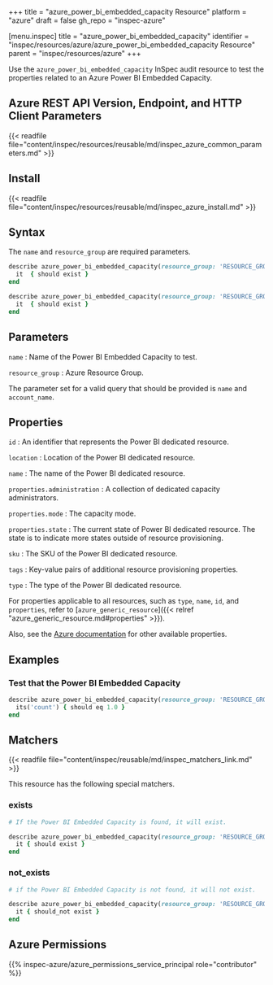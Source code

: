 +++
title = "azure_power_bi_embedded_capacity Resource"
platform = "azure"
draft = false
gh_repo = "inspec-azure"

[menu.inspec]
title = "azure_power_bi_embedded_capacity"
identifier = "inspec/resources/azure/azure_power_bi_embedded_capacity Resource"
parent = "inspec/resources/azure"
+++

Use the `azure_power_bi_embedded_capacity` InSpec audit resource to test the properties related to an Azure Power BI Embedded Capacity.

## Azure REST API Version, Endpoint, and HTTP Client Parameters

{{< readfile file="content/inspec/resources/reusable/md/inspec_azure_common_parameters.md" >}}

## Install

{{< readfile file="content/inspec/resources/reusable/md/inspec_azure_install.md" >}}

## Syntax

The `name` and `resource_group` are required parameters.

```ruby
describe azure_power_bi_embedded_capacity(resource_group: 'RESOURCE_GROUP', name: 'POWER_BI_EMBEDDED') do
  it  { should exist }
end
```

```ruby
describe azure_power_bi_embedded_capacity(resource_group: 'RESOURCE_GROUP', name: 'POWER_BI_EMBEDDED')  do
  it  { should exist }
end
```

## Parameters

`name`
: Name of the Power BI Embedded Capacity to test.

`resource_group`
: Azure Resource Group.

The parameter set for a valid query that should be provided is `name` and `account_name`.

## Properties

`id`
: An identifier that represents the Power BI dedicated resource.

`location`
: Location of the Power BI dedicated resource.

`name`
: The name of the Power BI dedicated resource.

`properties.administration`
: A collection of dedicated capacity administrators.

`properties.mode`
: The capacity mode.

`properties.state`
: The current state of Power BI dedicated resource. The state is to indicate more states outside of resource provisioning.

`sku`
: The SKU of the Power BI dedicated resource.

`tags`
: Key-value pairs of additional resource provisioning properties.

`type`
: The type of the Power BI dedicated resource.

For properties applicable to all resources, such as `type`, `name`, `id`, and `properties`, refer to [`azure_generic_resource`]({{< relref "azure_generic_resource.md#properties" >}}).

Also, see the [Azure documentation](https://docs.microsoft.com/en-us/rest/api/power-bi-embedded/capacities/get-details) for other available properties.

## Examples

### Test that the Power BI Embedded Capacity

```ruby
describe azure_power_bi_embedded_capacity(resource_group: 'RESOURCE_GROUP', name: 'POWER_BI_EMBEDDED')  do
  its('count') { should eq 1.0 }
end
```

## Matchers

{{< readfile file="content/inspec/reusable/md/inspec_matchers_link.md" >}}

This resource has the following special matchers.

### exists

```ruby
# If the Power BI Embedded Capacity is found, it will exist.

describe azure_power_bi_embedded_capacity(resource_group: 'RESOURCE_GROUP', name: 'POWER_BI_EMBEDDED')  do
  it { should exist }
end
```

### not_exists

```ruby
# if the Power BI Embedded Capacity is not found, it will not exist.

describe azure_power_bi_embedded_capacity(resource_group: 'RESOURCE_GROUP', name: 'POWER_BI_EMBEDDED')  do
  it { should_not exist }
end
```

## Azure Permissions

{{% inspec-azure/azure_permissions_service_principal role="contributor" %}}
